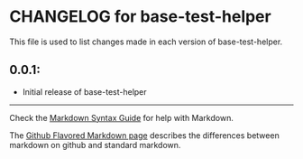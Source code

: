 # CHANGELOG for base-test-helper
This file is used to list changes made in each version of base-test-helper.

## 0.0.1:

* Initial release of base-test-helper

- - -
Check the [Markdown Syntax Guide](http://daringfireball.net/projects/markdown/syntax) for help with Markdown.

The [Github Flavored Markdown page](http://github.github.com/github-flavored-markdown/) describes the differences between markdown on github and standard markdown.
